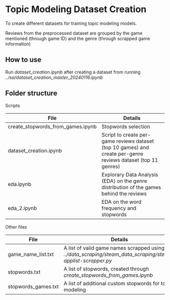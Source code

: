 # Topic Modeling Dataset Creation

To create different datasets for training topic modeling models.

Reviews from the preprocessed dataset are grouped by the game mentioned (through game ID) and the genre (through scrapped game information)

## How to use

Run _dataset_creation.ipynb_ after creating a dataset from running _../sa/dataset_creation_master_20240116.ipynb_

## Folder structure

Scripts

|File|Details|
|---|---|
|create_stopwords_from_games.ipynb|Stopwords selection|
|dataset_creation.ipynb|Script to create per-game reviews dataset (top 10 games) and create per-genre reviews dataset (top 11 genres)|
|eda.ipynb|Explorary Data Analysis (EDA) on the genre distribution of the games behind the reviews|
|eda_2.ipynb|EDA on the word frequency and stopwords|

Other files

|File|Details|
|---|---|
|game_name_list.txt|A list of valid game names scrapped using _../data_scraping/steam_data_scraping/steam-applist-scrapper.py_|
|stopwords.txt|A list of stopwords, created through _create_stopwords_from_games.ipynb_|
|stopwords_games.txt|A list of additional custom stopwords for topic modeling|

